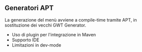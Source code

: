 ##  Generatori APT

La generazione del menù avviene a compile-time tramite APT, in sostituzione dei vecchi GWT Generator.

* Uso di plugin per l'integrazione in Maven
* Supporto IDE
* Limitazioni in dev-mode

